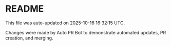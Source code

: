 # README

This file was auto-updated on 2025-10-16 16:32:15 UTC.

Changes were made by Auto PR Bot to demonstrate automated updates, PR creation, and merging.
